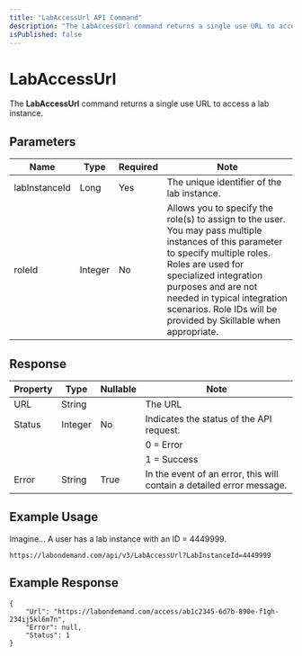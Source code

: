 ```yaml
---
title: "LabAccessUrl API Command"
description: "The LabAccessUrl command returns a single use URL to access a lab instance."
isPublished: false
---
```


# LabAccessUrl

The **LabAccessUrl** command returns a single use URL to access a lab instance.

## Parameters

|Name|Type|Required|Note|
|--- |--- |--- |--- |
|labInstanceId|Long|Yes|The unique identifier of the lab instance.
|roleId|Integer|No|Allows you to specify the role(s) to assign to the user. You may pass multiple instances of this parameter to specify multiple roles. Roles are used for specialized integration purposes and are not needed in typical integration scenarios. Role IDs will be provided by Skillable when appropriate.|

## Response 

|Property|Type|Nullable|Note|
|--- |--- |--- |--- |
|URL|String||The URL 
|Status|Integer|No|Indicates the status of the API request.
||||0 = Error
||||1 = Success|
|Error|String|True|In the event of an error, this will contain a detailed error message.|

## Example Usage

Imagine… A user has a lab instance with an ID = 4449999.

```
https://labondemand.com/api/v3/LabAccessUrl?LabInstanceId=4449999
```

## Example Response
```linenums
{
    "Url": "https://labondemand.com/access/ab1c2345-6d7b-890e-f1gh-234ij5kl6m7n",
    "Error": null,
    "Status": 1
}
```
